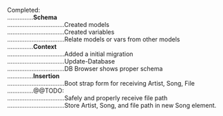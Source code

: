 Completed:<br>
...............**Schema**<br>
.................................Created models<br>
.................................Created variables<br>
.................................Relate models or vars from other models<br>
...............**Context**<br>
.................................Added a initial migration<br>
.................................Update-Database<br>
.................................DB Browser shows proper schema<br>
...............**Insertion**<br>
.................................Boot strap form for receiving Artist, Song, File<br>
...............@@TODO:<br>
.................................Safely and properly receive file path<br>
.................................Store Artist, Song, and file path in new Song element.<br>
